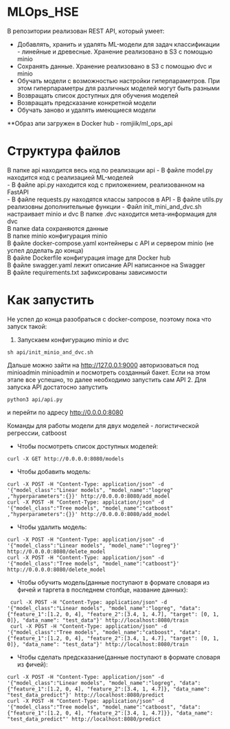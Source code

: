 # MLOps_HSE
В репозитории реализован REST API, который умеет:
* Добавлять, хранить и удалять ML-модели для задач классификации - линейные и древесные. Хранение реализовано в S3 с помощью minio
* Сохранять данные. Хранение реализовано в S3 с помощью dvc и minio
* Обучать модели с возможностью настройки гиперпараметров. При этом гиперпараметры для различных моделей могут быть разными
* Возвращать список доступных для обучения моделей
* Возвращать предсказание конкретной модели
* Обучать заново и удалять имеющиеся модели

**Образ апи загружен в Docker hub - romjiik/ml_ops_api

# Структура файлов
В папке api находится весь код по реализации api
    - В файле model.py находится код с реализацией ML-моделей  
    - В файле api.py находится код с приложением, реализованном на FastAPI  
    - В файле requests.py находятся классы запросов в API
    - В файле utils.py реализовны дополнительные функции
    - Файл init_mini_and_dvc.sh настраивает minio и dvc
В папке .dvc находится мета-информация для dvc  
В папке data сохраняются данные  
В папке minio конфигурация minio  
В файле docker-compose.yaml контейнеры с API и сервером minio (не успел доделать до конца)  
В файле Dockerfile конфигурация image для Docker hub  
В файле swagger.yaml лежит описание API написанное на Swagger  
В файле requirements.txt зафиксированы зависимости  

# Как запустить
Не успел до конца разобраться с docker-compose, поэтому пока что запуск такой:
1. Запускаем конфигурацию minio и dvc
```
sh api/init_minio_and_dvc.sh
```
Дальше можно зайти на http://127.0.0.1:9000 авторизоваться под minioadmin minioadmin и посмотреть созданный бакет. Если на этом этапе все успешно, то далее необходимо запустить сам API
2. Для запуска API достатосно запустить
```
python3 api/api.py
``` 
и перейти по адресу http://0.0.0.0:8080  


Команды для работы модели для двух моделей - логистической регрессии, catboost
* Чтобы посмотреть список доступных моделей:
```
curl -X GET http://0.0.0.0:8080/models
```
* Чтобы добавить модель:
```
curl -X POST -H "Content-Type: application/json" -d '{"model_class":"Linear models", "model_name":"logreg" ,"hyperparameters":{}}' http://0.0.0.0:8080/add_model    
curl -X POST -H "Content-Type: application/json" -d '{"model_class":"Tree models", "model_name":"catboost" ,"hyperparameters":{}}' http://0.0.0.0:8080/add_model       
```
* Чтобы удалить модель:
```
curl -X POST -H "Content-Type: application/json" -d '{"model_class":"Linear models", "model_name":"logreg"}' http://0.0.0.0:8080/delete_model
curl -X POST -H "Content-Type: application/json" -d '{"model_class":"Tree models", "model_name":"catboost"}' http://0.0.0.0:8080/delete_model
```
* Чтобы обучить модель(данные поступают в формате словаря из фичей и таргета в последнем столбце, название данных):
```
 curl -X POST -H "Content-Type: application/json" -d '{"model_class":"Linear models", "model_name":"logreg", "data":{"feature_1":[1.2, 0, 4], "feature_2":[3.4, 1, 4.7], "target": [0, 1, 0]}, "data_name": "test_data"}' http://localhost:8080/train
 curl -X POST -H "Content-Type: application/json" -d '{"model_class":"Tree models", "model_name":"catboost", "data":{"feature_1":[1.2, 0, 4], "feature_2":[3.4, 1, 4.7], "target": [0, 1, 0]}, "data_name": "test_data"}' http://localhost:8080/train
```
* Чтобы сделать предсказание(данные поступают в формате словаря из фичей):
```
curl -X POST -H "Content-Type: application/json" -d '{"model_class":"Linear models", "model_name":"logreg", "data":{"feature_1":[1.2, 0, 4], "feature_2":[3.4, 1, 4.7]}, "data_name": "test_data_predict"}' http://localhost:8080/predict  
curl -X POST -H "Content-Type: application/json" -d '{"model_class":"Tree models", "model_name":"catboost", "data":{"feature_1":[1.2, 0, 4], "feature_2":[3.4, 1, 4.7]}}, "data_name": "test_data_predict"' http://localhost:8080/predict
```
